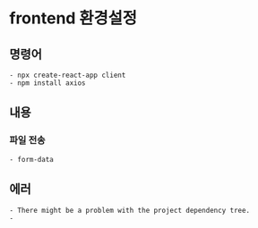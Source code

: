 # frontend 환경설정 
## 명령어 
    - npx create-react-app client
    - npm install axios 
## 내용 
### 파일 전송 
    - form-data
## 에러 
    - There might be a problem with the project dependency tree.
    - 
